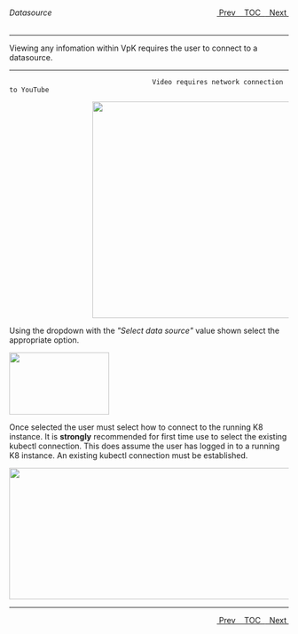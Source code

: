 <topicKey datasource/>
<topicBack id="topicNext" link="tableview"/>
<topicNext id="topicBack" link="overview"/>

<a style="float: right;" href="javascript:docNextTopic()">&nbsp;&nbsp;Next&nbsp;<i class="fas fa-lg fa-arrow-right"></i></a>
<a style="float: right;" href="javascript:docNextTopic('toc')">&nbsp;&nbsp;TOC&nbsp;&nbsp;</a>
<a style="float: right;" href="javascript:docPrevTopic()"><i class="fas fa-lg fa-arrow-left"></i>&nbsp;Prev&nbsp;&nbsp;</a>

###### Datasource
---

Viewing any infomation within VpK requires the user to connect to a datasource.  

---
```
                                    Video requires network connection to YouTube   
```

<div style="margin-left: 150px;">
    <img src="docs/docimages/videoComingSoon.png" width="700" height="390">
</div>


Using the dropdown with the _"Select data source"_ value shown select the appropriate option.  

<img style="float: center;" src="docs/docimages/dataSourceDropDown.png" width="180" height="112">

Once selected the user must select how to connect to the running K8 instance.  It is __strongly__ recommended for first time use to select the existing kubectl connection.  This does assume the user has logged in to a running K8 instance.  An existing kubectl connection must be established.  

<img style="float: center;" src="docs/docimages/clusterTypeDataSource.png" width="700" height="237">



---

<a style="float: right;" href="javascript:docNextTopic()">&nbsp;&nbsp;Next&nbsp;<i class="fas fa-lg fa-arrow-right"></i></a>
<a style="float: right;" href="javascript:docNextTopic('toc')">&nbsp;&nbsp;TOC&nbsp;&nbsp;</a>
<a style="float: right;" href="javascript:docPrevTopic()"><i class="fas fa-lg fa-arrow-left"></i>&nbsp;Prev&nbsp;&nbsp;</a>
